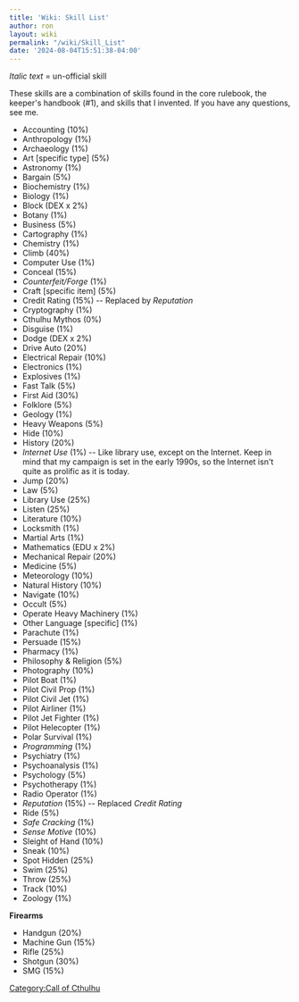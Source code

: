 ```yaml
---
title: 'Wiki: Skill List'
author: ron
layout: wiki
permalink: "/wiki/Skill_List"
date: '2024-08-04T15:51:38-04:00'
---
```


*Italic text* = un-official skill

These skills are a combination of skills found in the core rulebook, the keeper\'s handbook (#1), and skills that I invented. If you have any questions, see me.

-   Accounting (10%)
-   Anthropology (1%)
-   Archaeology (1%)
-   Art \[specific type\] (5%)
-   Astronomy (1%)
-   Bargain (5%)
-   Biochemistry (1%)
-   Biology (1%)
-   Block (DEX x 2%)
-   Botany (1%)
-   Business (5%)
-   Cartography (1%)
-   Chemistry (1%)
-   Climb (40%)
-   Computer Use (1%)
-   Conceal (15%)
-   *Counterfeit/Forge* (1%)
-   Craft \[specific item\] (5%)
-   Credit Rating (15%) \-- Replaced by *Reputation*
-   Cryptography (1%)
-   Cthulhu Mythos (0%)
-   Disguise (1%)
-   Dodge (DEX x 2%)
-   Drive Auto (20%)
-   Electrical Repair (10%)
-   Electronics (1%)
-   Explosives (1%)
-   Fast Talk (5%)
-   First Aid (30%)
-   Folklore (5%)
-   Geology (1%)
-   Heavy Weapons (5%)
-   Hide (10%)
-   History (20%)
-   *Internet Use* (1%) \-- Like library use, except on the Internet. Keep in mind that my campaign is set in the early 1990s, so the Internet isn\'t quite as prolific as it is today.
-   Jump (20%)
-   Law (5%)
-   Library Use (25%)
-   Listen (25%)
-   Literature (10%)
-   Locksmith (1%)
-   Martial Arts (1%)
-   Mathematics (EDU x 2%)
-   Mechanical Repair (20%)
-   Medicine (5%)
-   Meteorology (10%)
-   Natural History (10%)
-   Navigate (10%)
-   Occult (5%)
-   Operate Heavy Machinery (1%)
-   Other Language \[specific\] (1%)
-   Parachute (1%)
-   Persuade (15%)
-   Pharmacy (1%)
-   Philosophy & Religion (5%)
-   Photography (10%)
-   Pilot Boat (1%)
-   Pilot Civil Prop (1%)
-   Pilot Civil Jet (1%)
-   Pilot Airliner (1%)
-   Pilot Jet Fighter (1%)
-   Pilot Helecopter (1%)
-   Polar Survival (1%)
-   *Programming* (1%)
-   Psychiatry (1%)
-   Psychoanalysis (1%)
-   Psychology (5%)
-   Psychotherapy (1%)
-   Radio Operator (1%)
-   *Reputation* (15%) \-- Replaced *Credit Rating*
-   Ride (5%)
-   *Safe Cracking* (1%)
-   *Sense Motive* (10%)
-   Sleight of Hand (10%)
-   Sneak (10%)
-   Spot Hidden (25%)
-   Swim (25%)
-   Throw (25%)
-   Track (10%)
-   Zoology (1%)

**Firearms**

-   Handgun (20%)
-   Machine Gun (15%)
-   Rifle (25%)
-   Shotgun (30%)
-   SMG (15%)

[Category:Call of Cthulhu](Category:Call_of_Cthulhu "wikilink")
